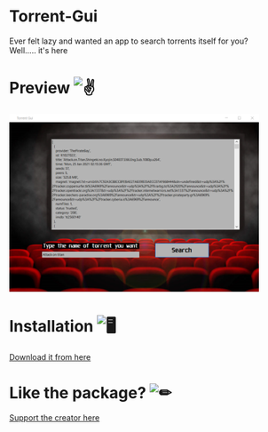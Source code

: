 # Torrent-Gui

Ever felt lazy and wanted an app to search torrents itself for you? <br>
Well..... it's here

# Preview <img src="https://cdn.discordapp.com/emojis/701533218951790643.gif?v=1" alt = "✌" width="35 px">
<a href = "https://theramann.github.io/torrent-gui.html"> <img src = "https://github.com/TheRamann/torrent-gui/blob/main/Md%20Files/Preview.png?raw=true" width = "450"> </a> <br>

# Installation <img src="https://cdn.discordapp.com/emojis/316264057659326464.png?v=1" alt = "🖥" width="35px">

<a href = "https://github.com/TheRamann/torrent-gui/releases/tag/torrent-gui%401.0">
Download it from here
</a>    

# Like the package? <img src="https://cdn.discordapp.com/emojis/599598716521021441.gif?v=1" alt = "✏" width="35px">
<a href = "https://www.buymeacoffee.com/TheRamann">
Support the creator here
</a>
